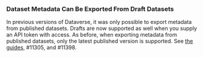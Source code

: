 ### Dataset Metadata Can Be Exported From Draft Datasets

In previous versions of Dataverse, it was only possible to export metadata from published datasets. Drafts are now supported as well when you supply an API token with access. As before, when exporting metadata from published datasets, only the latest published version is supported. See [the guides](https://dataverse-guide--11398.org.readthedocs.build/en/11398/api/native-api.html#export-metadata-of-a-dataset-in-various-formats), #11305, and #11398.
